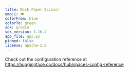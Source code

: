 ```yaml
---
title: Rock Paper Scissor
emoji: 👁
colorFrom: blue
colorTo: green
sdk: gradio
sdk_version: 3.16.2
app_file: app.py
pinned: false
license: apache-2.0
---
```


Check out the configuration reference at https://huggingface.co/docs/hub/spaces-config-reference
